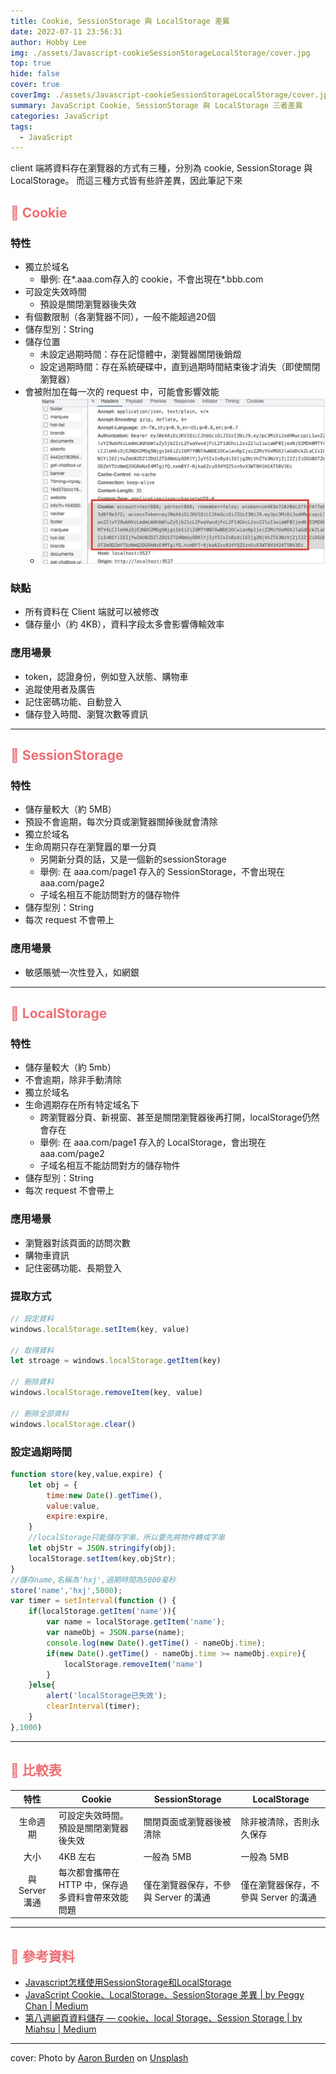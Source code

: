 ```yaml
---
title: Cookie, SessionStorage 與 LocalStorage 差異
date: 2022-07-11 23:56:31
author: Hobby Lee
img: ./assets/Javascript-cookieSessionStorageLocalStorage/cover.jpg
top: true
hide: false
cover: true
coverImg: ./assets/Javascript-cookieSessionStorageLocalStorage/cover.jpg
summary: JavaScript Cookie, SessionStorage 與 LocalStorage 三者差異
categories: JavaScript
tags:
  - JavaScript
---
```


client 端將資料存在瀏覽器的方式有三種，分別為 cookie, SessionStorage 與 LocalStorage。
而這三種方式皆有些許差異，因此筆記下來

## <font color=#ee6e73> :herb: Cookie</font>

### 特性

- 獨立於域名
  - 舉例: 在*.aaa.com存入的 cookie，不會出現在*.bbb.com
- 可設定失效時間
  - 預設是關閉瀏覽器後失效
- 有個數限制（各瀏覽器不同），一般不能超過20個
- 儲存型別：String
- 儲存位置
  - 未設定過期時間：存在記憶體中，瀏覽器關閉後銷燬
  - 設定過期時間：存在系統硬碟中，直到過期時間結束後才消失（即使關閉瀏覽器）
- 會被附加在每一次的 request 中，可能會影響效能
  - ![Cookie 會附加在每一次的 request 中](./assets/Javascript-cookieSessionStorageLocalStorage/01.jpg)

### 缺點

- 所有資料在 Client 端就可以被修改
- 儲存量小（約 4KB），資料字段太多會影響傳輸效率

### 應用場景

- token，認證身份，例如登入狀態、購物車
- 追蹤使用者及廣告
- 記住密碼功能、自動登入
- 儲存登入時間、瀏覽次數等資訊

---

## <font color=#ee6e73> :herb: SessionStorage</font>

### 特性

- 儲存量較大（約 5MB）
- 預設不會逾期，每次分頁或瀏覽器關掉後就會清除
- 獨立於域名
- 生命周期只存在瀏覽囂的單一分頁
  - 另開新分頁的話，又是一個新的sessionStorage
  - 舉例: 在 aaa.com/page1 存入的 SessionStorage，不會出現在 aaa.com/page2
  - 子域名相互不能訪問對方的儲存物件
- 儲存型別：String
- 每次 request 不會帶上

### 應用場景

- 敏感賬號一次性登入，如網銀

---

## <font color=#ee6e73> :herb: LocalStorage</font>

### 特性
- 儲存量較大（約 5mb）
- 不會逾期，除非手動清除
- 獨立於域名
- 生命週期存在所有特定域名下
  - 跨瀏覽器分頁、新視窗、甚至是關閉瀏覽器後再打開，localStorage仍然會存在
  - 舉例: 在 aaa.com/page1 存入的 LocalStorage，會出現在 aaa.com/page2
  - 子域名相互不能訪問對方的儲存物件
- 儲存型別：String
- 每次 request 不會帶上

### 應用場景

- 瀏覽器對該頁面的訪問次數
- 購物車資訊
- 記住密碼功能、長期登入

### 提取方式

```javascript
// 設定資料
windows.localStorage.setItem(key, value)

// 取得資料
let stroage = windows.localStorage.getItem(key)

// 刪除資料
windows.localStorage.removeItem(key, value)

// 刪除全部資料
windows.localStorage.clear()
```

### 設定過期時間

```javascript
function store(key,value,expire) {
    let obj = {
        time:new Date().getTime(),
        value:value,
        expire:expire,
    }
    //localStorage只能儲存字串，所以要先將物件轉成字串
    let objStr = JSON.stringify(obj);
    localStorage.setItem(key,objStr);
}
//儲存name,名稱為'hxj',過期時間為5000毫秒
store('name','hxj',5000);
var timer = setInterval(function () {
    if(localStorage.getItem('name')){
        var name = localStorage.getItem('name');
        var nameObj = JSON.parse(name);
        console.log(new Date().getTime() - nameObj.time);
        if(new Date().getTime() - nameObj.time >= nameObj.expire){
            localStorage.removeItem('name')
        }
    }else{
        alert('localStorage已失效');
        clearInterval(timer);
    }
},1000)
```

---

## <font color=#ee6e73> :herb: 比較表</font>

|  特性     | Cookie  |  SessionStorage  | LocalStorage  |
|  :----:  | ----  | ----  | ----  |
| 生命週期   | 可設定失效時間。預設是關閉瀏覽器後失效 | 關閉頁面或瀏覽器後被清除 | 除非被清除，否則永久保存 |
| 大小      | 4KB 左右 | 一般為 5MB | 一般為 5MB |
| 與 Server 溝通  | 每次都會攜帶在 HTTP 中，保存過多資料會帶來效能問題 | 僅在瀏覽器保存，不參與 Server 的溝通 | 僅在瀏覽器保存，不參與 Server 的溝通 |

---

## <font color=#ee6e73> :herb: 參考資料</font>

- [Javascript怎樣使用SessionStorage和LocalStorage](https://www.796t.com/article.php?id=278352)
- [JavaScript Cookie、LocalStorage、SessionStorage 差異 | by Peggy Chan | Medium](https://medium.com/@bebebobohaha/cookie-localstorage-sessionstorage-%E5%B7%AE%E7%95%B0-9e1d5df3dd7f)
- [第八週網頁資料儲存 — cookie、local Storage、Session Storage | by Miahsu | Medium](https://miahsuwork.medium.com/%E7%AC%AC%E5%85%AB%E9%80%B1-%E7%B6%B2%E9%A0%81%E8%B3%87%E6%96%99%E5%84%B2%E5%AD%98-cookie-local-storage-session-storage-a3f40013da37)

---

cover: Photo by <a href="https://unsplash.com/photos/UvRMcIeXq9Y">Aaron Burden</a> on <a href="https://unsplash.com/">Unsplash</a>